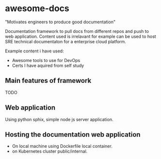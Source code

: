 # awesome-docs

"Motivates engineers to produce good documentation"

Documentation framework to pull docs from different repos and push to web application. 
Content used is irrelavant for example can be used to host SRE technical documentaton for a enterprise cloud platform.

Example content i have used:

- Awesome tools to use for DevOps
- Certs I have aquired from self study

## Main features of framework

TODO

## Web application
Using python sphix, simple node js server application.

## Hosting the documentation web application
- On local machine using Dockerfile local container. 
- on Kubernetes cluster public/internal.